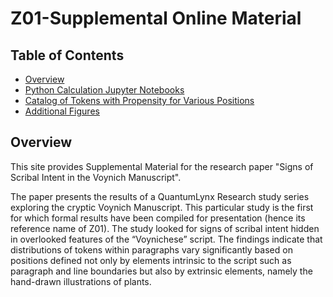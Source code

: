 # Z01-Supplemental Online Material

## Table of Contents
- [Overview](#Overview)
- [Python Calculation Jupyter Notebooks](Notebook_Index.md#Python-Calculation-Jupyter-Notebooks)
- [Catalog of Tokens with Propensity for Various Positions](Catalog_of_Token_Propensities.md#Catalog-of-Tokens-with-Propensity-for-Various-Positions)
- [Additional Figures](Additional_Figures.md#Additional-Figures)


## Overview
This site provides Supplemental Material for the 
research paper "Signs of Scribal Intent in the Voynich Manuscript".


The paper presents the results of a QuantumLynx Research study series exploring
the cryptic Voynich Manuscript. This particular study is the first for which 
formal results have been compiled for presentation (hence its reference name of Z01).
The study looked for signs of scribal intent hidden in overlooked features of the 
“Voynichese” script. The findings indicate that distributions of tokens within paragraphs 
vary significantly based on positions defined not only by elements intrinsic to the 
script such as paragraph and line boundaries but also by extrinsic elements, 
namely the hand-drawn illustrations of plants.



